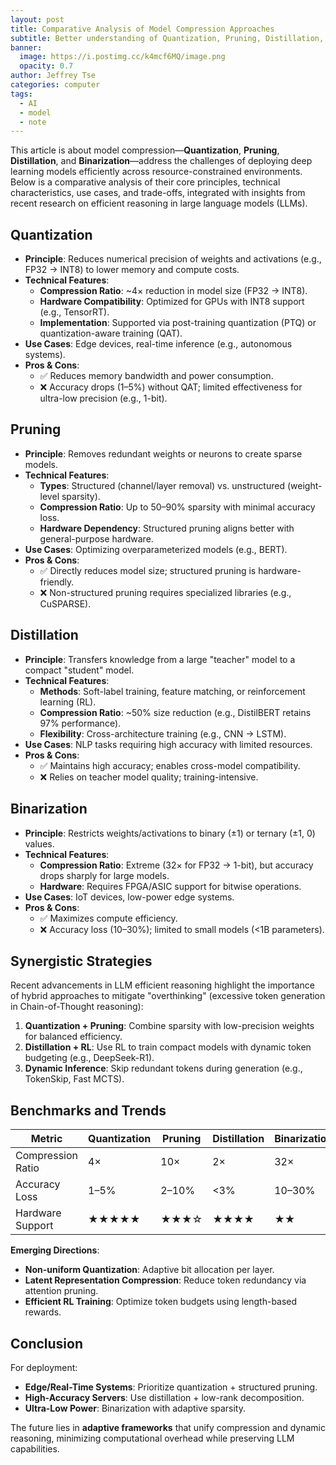 ```yaml
---
layout: post
title: Comparative Analysis of Model Compression Approaches
subtitle: Better understanding of Quantization, Pruning, Distillation, and Binarization
banner:
  image: https://i.postimg.cc/k4mcf6MQ/image.png
  opacity: 0.7
author: Jeffrey Tse
categories: computer
tags:
  - AI
  - model
  - note
---
```


This article is about model compression—**Quantization**, **Pruning**, **Distillation**,
and **Binarization**—address the challenges of deploying deep learning models
efficiently across resource-constrained environments. Below is a comparative
analysis of their core principles, technical characteristics, use cases, and
trade-offs, integrated with insights from recent research on efficient reasoning
in large language models (LLMs).

## Quantization

- **Principle**: Reduces numerical precision of weights and activations
  (e.g., FP32 → INT8) to lower memory and compute costs.
- **Technical Features**:
  - **Compression Ratio**: ~4× reduction in model size (FP32 → INT8).
  - **Hardware Compatibility**: Optimized for GPUs with INT8 support (e.g., TensorRT).
  - **Implementation**: Supported via post-training quantization (PTQ) or
    quantization-aware training (QAT).
- **Use Cases**: Edge devices, real-time inference (e.g., autonomous systems).
- **Pros & Cons**:
  - ✅ Reduces memory bandwidth and power consumption.
  - ❌ Accuracy drops (1–5%) without QAT; limited effectiveness for ultra-low
    precision (e.g., 1-bit).

## Pruning

- **Principle**: Removes redundant weights or neurons to create sparse models.
- **Technical Features**:
  - **Types**: Structured (channel/layer removal) vs. unstructured (weight-level
    sparsity).
  - **Compression Ratio**: Up to 50–90% sparsity with minimal accuracy loss.
  - **Hardware Dependency**: Structured pruning aligns better with general-purpose
    hardware.
- **Use Cases**: Optimizing overparameterized models (e.g., BERT).
- **Pros & Cons**:
  - ✅ Directly reduces model size; structured pruning is hardware-friendly.
  - ❌ Non-structured pruning requires specialized libraries (e.g., CuSPARSE).

## Distillation

- **Principle**: Transfers knowledge from a large "teacher" model to a compact
  "student" model.
- **Technical Features**:
  - **Methods**: Soft-label training, feature matching, or reinforcement learning (RL).
  - **Compression Ratio**: ~50% size reduction (e.g., DistilBERT retains 97% performance).
  - **Flexibility**: Cross-architecture training (e.g., CNN → LSTM).
- **Use Cases**: NLP tasks requiring high accuracy with limited resources.
- **Pros & Cons**:
  - ✅ Maintains high accuracy; enables cross-model compatibility.
  - ❌ Relies on teacher model quality; training-intensive.

## Binarization

- **Principle**: Restricts weights/activations to binary (±1) or ternary (±1, 0) values.
- **Technical Features**:
  - **Compression Ratio**: Extreme (32× for FP32 → 1-bit), but accuracy drops sharply for large models.
  - **Hardware**: Requires FPGA/ASIC support for bitwise operations.
- **Use Cases**: IoT devices, low-power edge systems.
- **Pros & Cons**:
  - ✅ Maximizes compute efficiency.
  - ❌ Accuracy loss (10–30%); limited to small models (<1B parameters).

## Synergistic Strategies

Recent advancements in LLM efficient reasoning highlight the importance of hybrid
approaches to mitigate "overthinking" (excessive token generation in Chain-of-Thought
reasoning):

1. **Quantization + Pruning**: Combine sparsity with low-precision weights for balanced efficiency.
2. **Distillation + RL**: Use RL to train compact models with dynamic token budgeting (e.g., DeepSeek-R1).
3. **Dynamic Inference**: Skip redundant tokens during generation (e.g., TokenSkip, Fast MCTS).

## Benchmarks and Trends

| **Metric**        | Quantization | Pruning | Distillation | Binarization |
| ----------------- | ------------ | ------- | ------------ | ------------ |
| Compression Ratio | 4×           | 10×     | 2×           | 32×          |
| Accuracy Loss     | 1–5%         | 2–10%   | <3%          | 10–30%       |
| Hardware Support  | ★★★★★        | ★★★☆    | ★★★★         | ★★           |

**Emerging Directions**:

- **Non-uniform Quantization**: Adaptive bit allocation per layer.
- **Latent Representation Compression**: Reduce token redundancy via attention pruning.
- **Efficient RL Training**: Optimize token budgets using length-based rewards.

## Conclusion

For deployment:

- **Edge/Real-Time Systems**: Prioritize quantization + structured pruning.
- **High-Accuracy Servers**: Use distillation + low-rank decomposition.
- **Ultra-Low Power**: Binarization with adaptive sparsity.

The future lies in **adaptive frameworks** that unify compression and dynamic
reasoning, minimizing computational overhead while preserving LLM capabilities.
